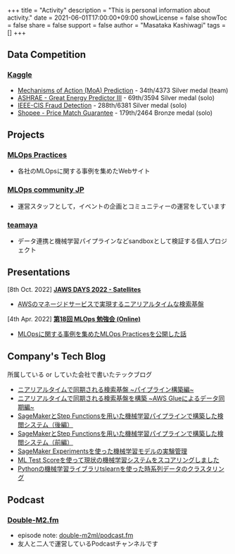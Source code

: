 +++
title = "Activity"
description = "This is personal information about activity."
date = 2021-06-01T17:00:00+09:00
showLicense = false
showToc = false
share = false
support = false
author = "Masataka Kashiwagi"
tags = []
+++

## **Data Competition**
### [Kaggle](https://www.kaggle.com/masatakashiwagi)
- [Mechanisms of Action (MoA) Prediction](https://www.kaggle.com/competitions/lish-moa) - 34th/4373 Silver medal (team)
- [ASHRAE - Great Energy Predictor III](https://www.kaggle.com/competitions/ashrae-energy-prediction) - 69th/3594 Silver medal (solo)
- [IEEE-CIS Fraud Detection](https://www.kaggle.com/competitions/ieee-fraud-detection) - 288th/6381 Silver medal (solo)
- [Shopee - Price Match Guarantee](https://www.kaggle.com/competitions/shopee-product-matching) - 179th/2464 Bronze medal (solo)

## **Projects**
### [MLOps Practices](https://masatakashiwagi.github.io/mlops-practices/)
- 各社のMLOpsに関する事例を集めたWebサイト

### [MLOps community JP](https://mlops.connpass.com/)
- 運営スタッフとして，イベントの企画とコミュニティーの運営をしています

### [teamaya](https://github.com/masatakashiwagi/teamaya/)
- データ連携と機械学習パイプラインなどsandboxとして検証する個人プロジェクト

## **Presentations**
[8th Oct. 2022] **<u>[JAWS DAYS 2022 - Satellites](https://jawsdays2022.jaws-ug.jp/sessions/A11/)</u>**
- [AWSのマネージドサービスで実現するニアリアルタイムな検索基盤](https://speakerdeck.com/masatakashiwagi/jaws-days-2022-awsnomanezidosabisudeshi-xian-suruniariarutaimunajian-suo-ji-pan)

[4th Apr. 2022] **<u>[第18回 MLOps 勉強会 (Online)](https://mlops.connpass.com/event/242652/)</u>**
- [MLOpsに関する事例を集めたMLOps Practicesを公開した話](https://speakerdeck.com/masatakashiwagi/di-18hui-mlops-mian-qiang-hui-mlops-practicesfalseshao-jie)

## **Company's Tech Blog**
所属している or していた会社で書いたテックブログ
- [ニアリアルタイムで同期される検索基盤 ~パイプライン構築編~](https://tech.connehito.com/entry/2022/09/16/165655)
- [ニアリアルタイムで同期される検索基盤を構築 ~AWS Glueによるデータ同期編~](https://tech.connehito.com/entry/2022/08/24/184911)
- [SageMakerとStep Functionsを用いた機械学習パイプラインで構築した検閲システム（後編）](https://tech.connehito.com/entry/2022/03/28/190436)
- [SageMakerとStep Functionsを用いた機械学習パイプラインで構築した検閲システム（前編）](https://tech.connehito.com/entry/2022/03/24/173719)
- [SageMaker Experimentsを使った機械学習モデルの実験管理](https://tech.connehito.com/entry/2021/12/15/181332)
- [ML Test Scoreを使って現状の機械学習システムをスコアリングしました](https://tech.connehito.com/entry/2021/09/30/181145)
- [Pythonの機械学習ライブラリtslearnを使った時系列データのクラスタリング](https://blog.brains-tech.co.jp/tslearn-time-series-clustering)

## **Podcast**
### [Double-M2.fm](https://anchor.fm/double-m2)
- episode note: [double-m2ml/podcast.fm](https://github.com/double-m2ml/podcast.fm)
- 友人と二人で運営しているPodcastチャンネルです
